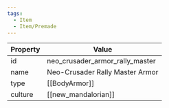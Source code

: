 ```yaml
---
tags:
  - Item
  - Item/Premade
---
```


| Property | Value                           |
| -------- | ------------------------------- |
| id       | neo_crusader_armor_rally_master |
| name     | Neo-Crusader Rally Master Armor |
| type     | [[BodyArmor]]                   |
| culture  | [[new_mandalorian]]             |


